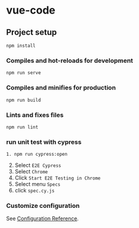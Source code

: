 # vue-code

## Project setup
```
npm install
```

### Compiles and hot-reloads for development
```
npm run serve
```

### Compiles and minifies for production
```
npm run build
```

### Lints and fixes files
```
npm run lint
```

### run unit test with cypress
```
1. npm run cypress:open
```
2. Select `E2E Cypress`
3. Select `Chrome`
3. Click `Start E2E Testing in Chrome`
3. Select menu `Specs`
4. click `spec.cy.js`


### Customize configuration
See [Configuration Reference](https://cli.vuejs.org/config/).
